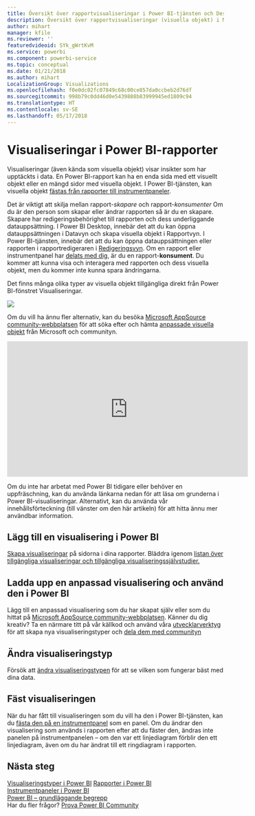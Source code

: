 ```yaml
---
title: Översikt över rapportvisualiseringar i Power BI-tjänsten och Desktop
description: Översikt över rapportvisualiseringar (visuella objekt) i Microsoft Power BI.
author: mihart
manager: kfile
ms.reviewer: ''
featuredvideoid: SYk_gWrtKvM
ms.service: powerbi
ms.component: powerbi-service
ms.topic: conceptual
ms.date: 01/21/2018
ms.author: mihart
LocalizationGroup: Visualizations
ms.openlocfilehash: f0e0dc02fc07849c68c00ce857da0ccbeb2d76df
ms.sourcegitcommit: 998b79c0dd46d0e5439888b83999945ed1809c94
ms.translationtype: HT
ms.contentlocale: sv-SE
ms.lasthandoff: 05/17/2018
---
```

# <a name="visualizations-in-power-bi-reports"></a>Visualiseringar i Power BI-rapporter
Visualiseringar (även kända som visuella objekt) visar insikter som har upptäckts i data. En Power BI-rapport kan ha en enda sida med ett visuellt objekt eller en mängd sidor med visuella objekt. I Power BI-tjänsten, kan visuella objekt [fästas från rapporter till instrumentpaneler](service-dashboard-pin-tile-from-report.md). 

Det är viktigt att skilja mellan rapport-*skapare* och rapport-*konsumenter* Om du är den person som skapar eller ändrar rapporten så är du en skapare.  Skapare har redigeringsbehörighet till rapporten och dess underliggande datauppsättning. I Power BI Desktop, innebär det att du kan öppna datauppsättningen i Datavyn och skapa visuella objekt i Rapportvyn. I Power BI-tjänsten, innebär det att du kan öppna datauppsättningen eller rapporten i rapportredigeraren i [Redigeringsvyn](service-reading-view-and-editing-view.md). Om en rapport eller instrumentpanel har [delats med dig](service-shared-with-me.md), är du en rapport-**konsument**. Du kommer att kunna visa och interagera med rapporten och dess visuella objekt, men du kommer inte kunna spara ändringarna.

Det finns många olika typer av visuella objekt tillgängliga direkt från Power BI-fönstret Visualiseringar. 

![](media/power-bi-report-visualizations/power-bi-visualizations.png)

Om du vill ha ännu fler alternativ, kan du besöka [Microsoft AppSource community-webbplatsen](https://appsource.microsoft.com) för att söka efter och hämta [anpassade visuella objekt](https://appsource.microsoft.com/marketplace/apps?product=power-bi-visuals&page=1) från Microsoft och communityn.    

<iframe width="560" height="315" src="https://www.youtube.com/embed/SYk_gWrtKvM?list=PL1N57mwBHtN0JFoKSR0n-tBkUJHeMP2cP" frameborder="0" allowfullscreen></iframe>


  Om du inte har arbetat med Power BI tidigare eller behöver en uppfräschning, kan du använda länkarna nedan för att läsa om grunderna i Power BI-visualiseringar.  Alternativt, kan du använda vår innehållsförteckning (till vänster om den här artikeln) för att hitta ännu mer användbar information.

## <a name="add-a-visualization-in-power-bi"></a>Lägg till en visualisering i Power BI
[Skapa visualiseringar](power-bi-report-add-visualizations-i.md) på sidorna i dina rapporter. Bläddra igenom [listan över tillgängliga visualiseringar och tillgängliga visualiseringssjälvstudier.](power-bi-visualization-types-for-reports-and-q-and-a.md) 

## <a name="upload-a-custom-visualization-and-use-it-in-power-bi"></a>Ladda upp en anpassad visualisering och använd den i Power BI
Lägg till en anpassad visualisering som du har skapat själv eller som du hittat på [Microsoft AppSource community-webbplatsen](https://appsource.microsoft.com/marketplace/apps?product=power-bi-visuals). Känner du dig kreativ? Ta en närmare titt på vår källkod och använd våra [utvecklarverktyg](service-custom-visuals-getting-started-with-developer-tools.md) för att skapa nya visualiseringstyper och [dela dem med communityn](developer/office-store.md)

## <a name="change-the-visualization-type"></a>Ändra visualiseringstyp
Försök att [ändra visualiseringstypen](power-bi-report-change-visualization-type.md) för att se vilken som fungerar bäst med dina data.

## <a name="pin-the-visualization"></a>Fäst visualiseringen
När du har fått till visualiseringen som du vill ha den i Power BI-tjänsten, kan du [fästa den på en instrumentpanel](service-dashboard-pin-tile-from-report.md) som en panel. Om du ändrar den visualisering som används i rapporten efter att du fäster den, ändras inte panelen på instrumentpanelen – om den var ett linjediagram förblir den ett linjediagram, även om du har ändrat till ett ringdiagram i rapporten.

## <a name="next-steps"></a>Nästa steg
[Visualiseringstyper i Power BI](power-bi-visualization-types-for-reports-and-q-and-a.md)
[Rapporter i Power BI](service-reports.md)  
[Instrumentpaneler i Power BI](service-dashboards.md)  
[Power BI – grundläggande begrepp](service-basic-concepts.md)  
Har du fler frågor? [Prova Power BI Community](http://community.powerbi.com/)

